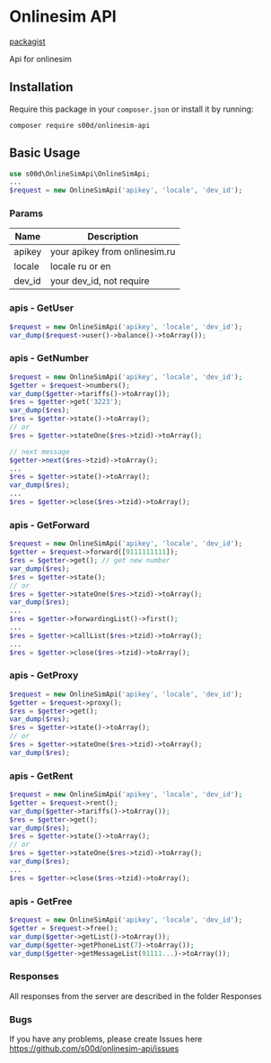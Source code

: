 # Onlinesim API

[packagist](https://packagist.org/packages/s00d/onlinesim-api)

Api for onlinesim

## Installation

Require this package in your `composer.json` or install it by running:
```
composer require s00d/onlinesim-api
```

## Basic Usage

```php
use s00d\OnlineSimApi\OnlineSimApi;
...
$request = new OnlineSimApi('apikey', 'locale', 'dev_id');
```
### Params

Name | Description
| ----------------- | ------------ |
apikey | your apikey from onlinesim.ru
locale | locale ru or en
dev_id | your dev_id, not require

### apis - GetUser
```php
$request = new OnlineSimApi('apikey', 'locale', 'dev_id');
var_dump($request->user()->balance()->toArray());
```

### apis - GetNumber
```php
$request = new OnlineSimApi('apikey', 'locale', 'dev_id');
$getter = $request->numbers();
var_dump($getter->tariffs()->toArray());
$res = $getter->get('3223');
var_dump($res);
$res = $getter->state()->toArray();
// or
$res = $getter->stateOne($res->tzid)->toArray();

// next message
$getter->next($res->tzid)->toArray();
...
$res = $getter->state()->toArray();
var_dump($res);
...
$res = $getter->close($res->tzid)->toArray();

```

### apis - GetForward
```php
$request = new OnlineSimApi('apikey', 'locale', 'dev_id');
$getter = $request->forward([9111111111]);
$res = $getter->get(); // get new number
var_dump($res);
$res = $getter->state();
// or 
$res = $getter->stateOne($res->tzid)->toArray();
var_dump($res);
...
$res = $getter->forwardingList()->first();
...
$res = $getter->callList($res->tzid)->toArray();
...
$res = $getter->close($res->tzid)->toArray();
```

### apis - GetProxy
```php
$request = new OnlineSimApi('apikey', 'locale', 'dev_id');
$getter = $request->proxy();
$res = $getter->get();
var_dump($res);
$res = $getter->state()->toArray();
// or 
$res = $getter->stateOne($res->tzid)->toArray();
var_dump($res);
```

### apis - GetRent
```php
$request = new OnlineSimApi('apikey', 'locale', 'dev_id');
$getter = $request->rent();
var_dump($getter->tariffs()->toArray());
$res = $getter->get();
var_dump($res);
$res = $getter->state()->toArray();
// or 
$res = $getter->stateOne($res->tzid)->toArray();
var_dump($res);
...
$res = $getter->close($res->tzid)->toArray();
```

### apis - GetFree
```php
$request = new OnlineSimApi('apikey', 'locale', 'dev_id');
$getter = $request->free();
var_dump($getter->getList()->toArray());
var_dump($getter->getPhoneList(7)->toArray());
var_dump($getter->getMessageList(91111...)->toArray());
```


### Responses

All responses from the server are described in the folder Responses

### Bugs

If you have any problems, please create Issues here 
https://github.com/s00d/onlinesim-api/issues
